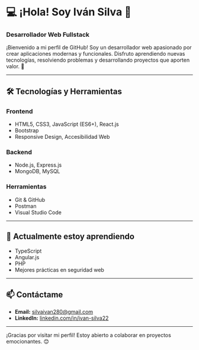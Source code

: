 
# 💻 ¡Hola! Soy Iván Silva 👋  
### Desarrollador Web Fullstack  

¡Bienvenido a mi perfil de GitHub! Soy un desarrollador web apasionado por crear aplicaciones modernas y funcionales. Disfruto aprendiendo nuevas tecnologías, resolviendo problemas y desarrollando proyectos que aporten valor. 🚀  

---

## 🛠 Tecnologías y Herramientas  
### Frontend  
- HTML5, CSS3, JavaScript (ES6+), React.js  
- Bootstrap  
- Responsive Design, Accesibilidad Web  

### Backend  
- Node.js, Express.js  
- MongoDB, MySQL  

### Herramientas  
- Git & GitHub  
- Postman  
- Visual Studio Code  

---

## 🌱 Actualmente estoy aprendiendo  
- TypeScript
- Angular.js    
- PHP
- Mejores prácticas en seguridad web

---

## 📫 Contáctame  
- **Email:** [silvaivan280@gmail.com](mailto:silvaivan280@gmail.com)  
- **LinkedIn:** [linkedin.com/in/ivan-silva22](https://linkedin.com/in/ivan-silva22) 

---

¡Gracias por visitar mi perfil! Estoy abierto a colaborar en proyectos emocionantes. 😊  

